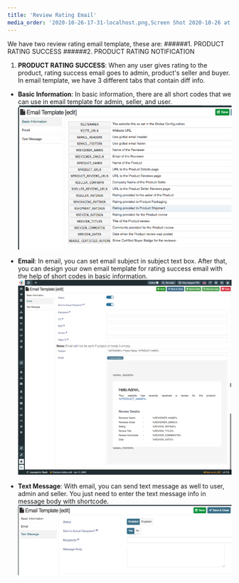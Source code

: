 ```yaml
---
title: 'Review Rating Email'
media_order: '2020-10-26-17-31-localhost.png,Screen Shot 2020-10-26 at 5.26.49 PM.png,Screen Shot 2020-10-26 at 5.30.41 PM.png'
---
```


We have two review rating email template, these are:
######1. PRODUCT RATING SUCCESS
######2. PRODUCT RATING NOTIFICATION

1. **PRODUCT RATING SUCCESS**: When any user gives rating to the product, rating success email goes to admin, product's seller and buyer. In email template, we have 3 different tabs that contain diff info. 
* **Basic Information**: In basic information, there are all short codes that we can use in email template for admin, seller, and user.
![](Screen%20Shot%202020-10-26%20at%205.30.41%20PM.png)

* **Email**: In email, you can set email subject in subject text box. After that, you can design your own email template for rating success email with the help of short codes in basic information.
![](2020-10-26-17-31-localhost.png)

* **Text Message**: With email, you can send text message as well to user, admin and seller. You just need to enter the text message info in message body with shortcode.
![](Screen%20Shot%202020-10-26%20at%205.31.24%20PM.png)